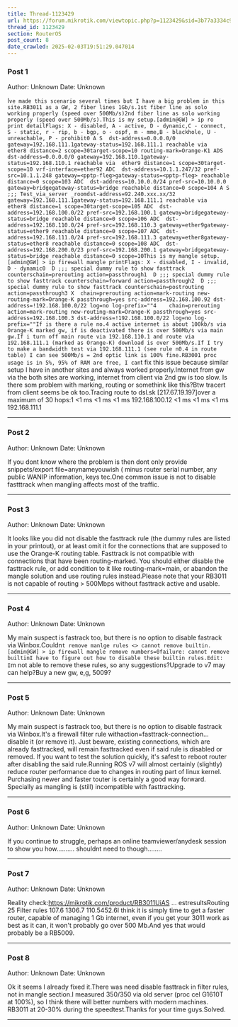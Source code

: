 ```yaml
---
title: Thread-1123429
url: https://forum.mikrotik.com/viewtopic.php?p=1123429&sid=3b77a3334c914448dbbc02bfdff4c3aa#p1123429
thread_id: 1123429
section: RouterOS
post_count: 8
date_crawled: 2025-02-03T19:51:29.047014
---
```


### Post 1
Author: Unknown
Date: Unknown

I`ve made this scenario several times but I have a big problem in this site.RB3011 as a GW, 2 fiber lines 1Gb/s.1st fiber line as solo working properly (speed over 500Mb/s)2nd fiber line as solo working properly (speed over 500Mb/s).This is my setup.[admin@GW] > ip ro print detailFlags: X - disabled, A - active, D - dynamic,C - connect, S - static, r - rip, b - bgp, o - ospf, m - mme,B - blackhole, U - unreachable, P - prohibit0 A S  dst-address=0.0.0.0/0 gateway=192.168.111.1gateway-status=192.168.111.1 reachable via  ether8 distance=2 scope=30target-scope=10 routing-mark=Orange-K1 ADS  dst-address=0.0.0.0/0 gateway=192.168.110.1gateway-status=192.168.110.1 reachable via  ether9 distance=1 scope=30target-scope=10 vrf-interface=ether92 ADC  dst-address=10.1.1.247/32 pref-src=10.1.1.248 gateway=<pptp-fleg>gateway-status=<pptp-fleg> reachable distance=0 scope=103 ADC  dst-address=10.10.0.0/24 pref-src=10.10.0.0 gateway=bridgegateway-status=bridge reachable distance=0 scope=104 A S  ;;; Test_via_server _roomdst-address=92.240.xxx.xx/32 gateway=192.168.111.1gateway-status=192.168.111.1 reachable via  ether8 distance=1 scope=30target-scope=105 ADC  dst-address=192.168.100.0/22 pref-src=192.168.100.1 gateway=bridgegateway-status=bridge reachable distance=0 scope=106 ADC  dst-address=192.168.110.0/24 pref-src=192.168.110.3 gateway=ether9gateway-status=ether9 reachable distance=0 scope=107 ADC  dst-address=192.168.111.0/24 pref-src=192.168.111.3 gateway=ether8gateway-status=ether8 reachable distance=0 scope=108 ADC  dst-address=192.168.200.0/23 pref-src=192.168.200.1 gateway=bridgegateway-status=bridge reachable distance=0 scope=10This is my mangle setup.[admin@GW] > ip firewall mangle printFlags: X - disabled, I - invalid, D - dynamic0  D ;;; special dummy rule to show fasttrack counterschain=prerouting action=passthrough1  D ;;; special dummy rule to show fasttrack counterschain=forward action=passthrough2  D ;;; special dummy rule to show fasttrack counterschain=postrouting action=passthrough3 X  chain=prerouting action=mark-routing new-routing-mark=Orange-K passthrough=yes src-address=192.168.100.92 dst-address=!192.168.100.0/22 log=no log-prefix=""4    chain=prerouting action=mark-routing new-routing-mark=Orange-K passthrough=yes src-address=192.168.100.3 dst-address=!192.168.100.0/22 log=no log-prefix=""If is there a rule no.4 active internet is about 100kb/s via Orange-K marked gw, if is deactivated there is over 500Mb/s via main gw.If i turn off main route via 192.168.110.1 and route via 192.168.111.1 (marked as Orange-K) download is over 500Mb/s.If I try to make a bandwidth test via 192.168.111.1 (see rule n0.4 in route table) I can see 500Mb/s = 2nd optic link is 100% fine.RB3001 proc usage is in 5%, 95% of RAM are free, I can`t fix this issue because similar setup I have in another sites and always worked properly.Internet from gw via the both sites are working, internet from client via 2nd gw is too slow. Is there som problem with marking, routing or somethink like this?Btw tracert from client seems be ok too.Tracing route to dsl.sk [217.67.19.197]over a maximum of 30 hops:1    <1 ms    <1 ms    <1 ms  192.168.100.12    <1 ms    <1 ms    <1 ms  192.168.111.1

---
### Post 2
Author: Unknown
Date: Unknown

If you dont know where the problem is then dont only provide snippets/export file=anynameyouwish ( minus router serial number, any public WANIP information, keys tec.One common issue is not to disable fastttrack when mangling affects most of the traffic.

---
### Post 3
Author: Unknown
Date: Unknown

It looks like you did not disable the fasttrack rule (the dummy rules are listed in your printout), or at least omit it for the connections that are supposed to use the Orange-K routing table. Fasttrack is not compatible with connections that have been routing-marked. You should either disable the fasttrack rule, or add condition to it like routing-mark=main, or abandon the mangle solution and use routing rules instead.Please note that your RB3011 is not capable of routing > 500Mbps without fasttrack active and usable.

---
### Post 4
Author: Unknown
Date: Unknown

My main suspect is fastrack too, but there is no option to disable fastrack via Winbox.Couldn`t remove manlge rules <> cannot remove builtin.[admin@GW] > ip firewall mangle remove numbers=0failure: cannot remove builtinI have to figure out how to disable these builtin rules.Edit: I`m not able to remove these rules, so any suggestions?Upgrade to v7 may can help?Buy a new gw, e,g, 5009?

---
### Post 5
Author: Unknown
Date: Unknown

My main suspect is fastrack too, but there is no option to disable fastrack via Winbox.It's a firewall filter rule withaction=fasttrack-connection... disable it (or remove it). Just beware, existing connections, which are already fasttracked, will remain fasttracked even if said rule is disabled or removed. If you want to test the solution quickly, it's safest to reboot router after disabling the said rule.Running ROS v7 will almost certainly (slightly) reduce router performance due to changes in routing part of linux kernel. Purchasing newer and faster touter is certainly a good way forward. Specially as mangling is (still) incompatible with fasttracking.

---
### Post 6
Author: Unknown
Date: Unknown

If you continue to struggle, perhaps an online teamviewer/anydesk session to show you how.......... shouldnt need to though........

---
### Post 7
Author: Unknown
Date: Unknown

Reality check:https://mikrotik.com/product/RB3011UiAS ... estresultsRouting	25 Filter rules	107.6	1306.7	110.5452.6I think it is simply time to get a faster router, capable of managing 1 Gb internet, even if you get your 3011 work as best as it can, it won't probably go over 500 Mb.And yes that would probably be a RB5009.

---
### Post 8
Author: Unknown
Date: Unknown

Ok it seems I already fixed it.There was need disable fasttrack in filter rules, not in mangle section.I measured 350/350 via old server (proc cel G1610T at 100%), so I think there will better numbers with modern machines. RB3011 at 20-30% during the speedtest.Thanks for your time guys.Solved.

---
